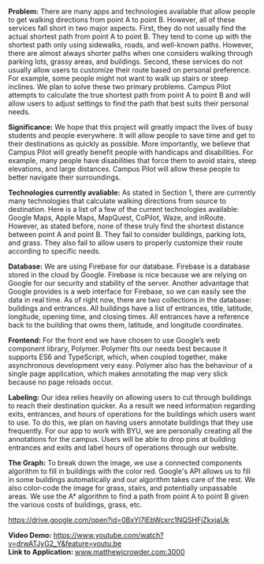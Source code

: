 <b>Problem:</b> There are many apps and technologies available that allow people to get walking directions from point A to point B. However, all of these services fall short in two major aspects. First, they do not usually find the actual shortest path from point A to point B. They tend to come up with the shortest path only using sidewalks, roads, and well-known paths. However, there are almost always shorter paths when one considers walking through parking lots, grassy areas, and buildings. Second, these services do not usually allow users to customize their route based on personal preference. For example, some people might not want to walk up stairs or steep inclines. We plan to solve these two primary problems. Campus Pilot attempts to calculate the true shortest path from point A to point B and will allow users to adjust settings to find the path that best suits their personal needs. 

<b>Significance:</b> We hope that this project will greatly impact the lives of busy students and people everywhere. It will allow people to save time and get to their destinations as quickly as possible. More importantly, we believe that Campus Pilot will greatly benefit people with handicaps and disabilities. For example, many people have disabilities that force them to avoid stairs, steep elevations, and large distances. Campus Pilot will allow these people to better navigate their surroundings.

<b>Technologies currently avaliable:</b> As stated in Section 1, there are currently many technologies that calculate walking directions from source to destination. Here is a list of a few of the current technologies available: Google Maps, 	Apple Maps, MapQuest, CoPilot, Waze, and inRoute. However, as stated before, none of these truly find the shortest distance between point A and point B. They fail to consider buildings, parking lots, and grass. They also fail to allow users to properly customize their route according to specific needs.

<b>Database:</b> We are using Firebase for our database. Firebase is a database stored in the cloud by Google.  Firebase is nice because we are relying on Google for our security and stability of the server.  Another advantage that Google provides is a web interface for Firebase, so we can easily see the data in real time.  As of right now, there are two collections in the database: buildings and entrances.  All buildings have a list of entrances, title, latitude, longitude, opening time, and closing times.  All entrances have a reference back to the building that owns them, latitude, and longitude coordinates.  

<b>Frontend:</b> For the front end we have chosen to use Google’s web component library, Polymer. Polymer fits our needs best because it supports ES6 and TypeScript, which, when coupled together, make asynchronous development very easy.  Polymer also has the behaviour of a single page application, which makes annotating the map very slick because no page reloads occur.

<b>Labeling:</b> Our idea relies heavily on allowing users to cut through buildings to reach their destination quicker. As a result we need information regarding exits, entrances, and hours of operations for the buildings which users want to use. To do this, we plan on having users annotate buildings that they use frequently. For our app to work with BYU, we are personally creating all the annotations for the campus. Users will be able to drop pins at building entrances and exits and label hours of operations through our website. 

<b>The Graph:</b> To break down the image, we use a connected components algorithm to fill in buildings with the color red. Google's API allows us to fill in some buildings automatically and our algorithm takes care of the rest. We also color-code the image for grass, stairs, and potentially unpassable areas. We use the A\* algorithm to find a path from point A to point B given the various costs of buildings, grass, etc. 

https://drive.google.com/open?id=0BxYl7lEbWcxrc1NQSHFjZkxjaUk

<b>Video Demo:</b> https://www.youtube.com/watch?v=drwATJyG2_Y&feature=youtu.be <br>
<b>Link to Application: </b> www.matthewjcrowder.com:3000
